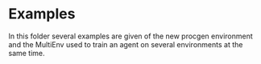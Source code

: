 # Examples

In this folder several examples are given of the new
procgen environment and the MultiEnv used to train
an agent on several environments at the same time.

